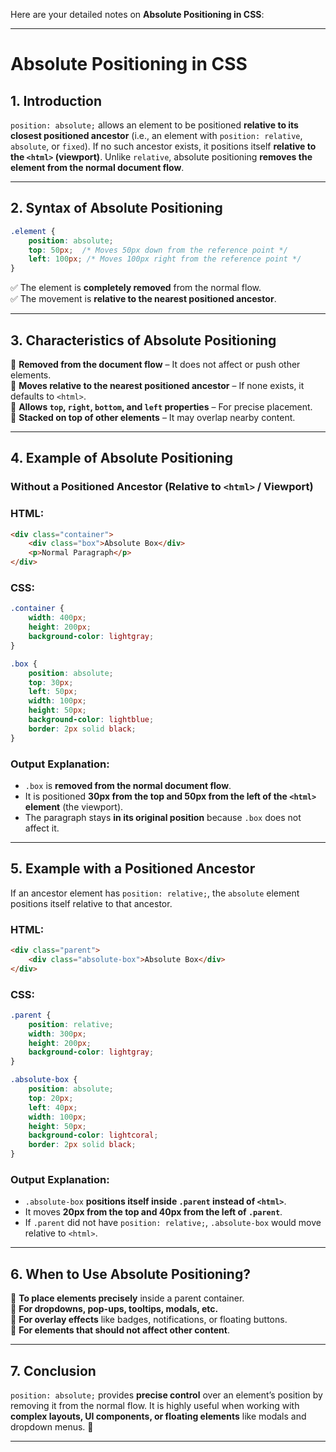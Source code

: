 Here are your detailed notes on **Absolute Positioning in CSS**:  

---

# **Absolute Positioning in CSS**  

## **1. Introduction**  
`position: absolute;` allows an element to be positioned **relative to its closest positioned ancestor** (i.e., an element with `position: relative`, `absolute`, or `fixed`). If no such ancestor exists, it positions itself **relative to the `<html>` (viewport)**. Unlike `relative`, absolute positioning **removes the element from the normal document flow**.  

---

## **2. Syntax of Absolute Positioning**  
```css
.element {
    position: absolute;
    top: 50px;  /* Moves 50px down from the reference point */
    left: 100px; /* Moves 100px right from the reference point */
}
```

✅ The element is **completely removed** from the normal flow.  
✅ The movement is **relative to the nearest positioned ancestor**.  

---

## **3. Characteristics of Absolute Positioning**  
🔹 **Removed from the document flow** – It does not affect or push other elements.  
🔹 **Moves relative to the nearest positioned ancestor** – If none exists, it defaults to `<html>`.  
🔹 **Allows `top`, `right`, `bottom`, and `left` properties** – For precise placement.  
🔹 **Stacked on top of other elements** – It may overlap nearby content.  

---

## **4. Example of Absolute Positioning**  

### **Without a Positioned Ancestor (Relative to `<html>` / Viewport)**  
### **HTML:**
```html
<div class="container">
    <div class="box">Absolute Box</div>
    <p>Normal Paragraph</p>
</div>
```

### **CSS:**
```css
.container {
    width: 400px;
    height: 200px;
    background-color: lightgray;
}

.box {
    position: absolute;
    top: 30px; 
    left: 50px;
    width: 100px;
    height: 50px;
    background-color: lightblue;
    border: 2px solid black;
}
```

### **Output Explanation:**  
- `.box` is **removed from the normal document flow**.  
- It is positioned **30px from the top and 50px from the left of the `<html>` element** (the viewport).  
- The paragraph stays **in its original position** because `.box` does not affect it.  

---

## **5. Example with a Positioned Ancestor**  
If an ancestor element has `position: relative;`, the `absolute` element positions itself relative to that ancestor.

### **HTML:**
```html
<div class="parent">
    <div class="absolute-box">Absolute Box</div>
</div>
```

### **CSS:**
```css
.parent {
    position: relative;
    width: 300px;
    height: 200px;
    background-color: lightgray;
}

.absolute-box {
    position: absolute;
    top: 20px;
    left: 40px;
    width: 100px;
    height: 50px;
    background-color: lightcoral;
    border: 2px solid black;
}
```

### **Output Explanation:**  
- `.absolute-box` **positions itself inside `.parent` instead of `<html>`**.  
- It moves **20px from the top and 40px from the left of `.parent`**.  
- If `.parent` did not have `position: relative;`, `.absolute-box` would move relative to `<html>`.  

---

## **6. When to Use Absolute Positioning?**  
🔹 **To place elements precisely** inside a parent container.  
🔹 **For dropdowns, pop-ups, tooltips, modals, etc.**  
🔹 **For overlay effects** like badges, notifications, or floating buttons.  
🔹 **For elements that should not affect other content**.  

---

## **7. Conclusion**  
`position: absolute;` provides **precise control** over an element’s position by removing it from the normal flow. It is highly useful when working with **complex layouts, UI components, or floating elements** like modals and dropdown menus. 🚀  

---

